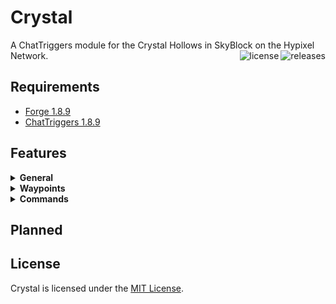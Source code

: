 # Crystal
<p>A ChatTriggers module for the Crystal Hollows in SkyBlock on the Hypixel Network.
  <a href="https://github.com/leond3/Crystal/releases/latest" target="_blank">
    <img align="right" alt="releases" src="https://img.shields.io/github/v/release/leond3/Crystal?color=00AA00&style=flat-square" />
  </a>
  <a href="https://github.com/leond3/Crystal/blob/main/LICENSE" target="_blank">
    <img align="right" alt="license" src="https://img.shields.io/github/license/leond3/Crystal?color=5555FF&style=flat-square" />
  </a>
</p>

## Requirements

* [Forge 1.8.9](https://files.minecraftforge.net/net/minecraftforge/forge/index_1.8.9.html)
* [ChatTriggers 1.8.9](https://www.chattriggers.com/#download)

## Features

<details>
<summary><b>General</b></summary>
<br /><ul>
  <li>Automatically places and displays waypoints</li>
  <li>Waypoints are synchronized across clients and lobbies</li>
  <li>Automatically checks for new updates</li>
</ul>
</details>
<details>
<summary><b>Waypoints</b></summary>
<br /><ul>
  <li>Corleone</li>
  <li>Crystal Nucleus</li>
  <li>Dragon Liar</li>
  <li>Fairy Grotto</li>
  <li>Forger</li>
  <li>Goblin King</li>
  <li>Goblin Queen</li>
  <li>Jungle Temple</li>
  <li>Key Guardian</li>
  <li>Khazad-dum</li>
  <li>Mines of Divan</li>
  <li>Odawa</li>
  <li>Precursor City</li>
</ul>
</details>
<details>
<summary><b>Commands</b></summary>
<br /><ul>
  <li><b>/crystal</b></li>
  Opens the Crystal Settings GUI<br>
  <i>Aliases:</i><br>
  <ul>
    <li>/cr</li>
  </ul>
</ul>
</details>

## Planned

<!-- - [ ] Dragon's Liar
  - A crystal hollows waypoint -->

## License

Crystal is licensed under the [MIT License](https://mit-license.org/).
